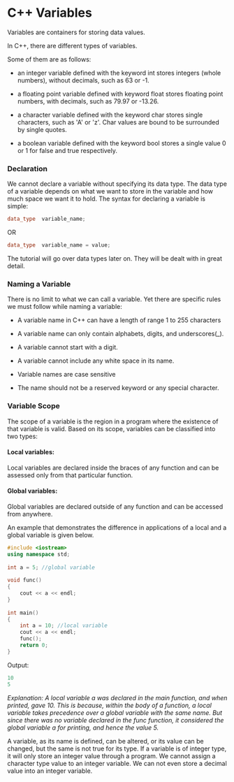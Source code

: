 
# C++ Variables

Variables are containers for storing data values.

In C++, there are different types of variables.

Some of them are as follows:

-   an integer variable defined with the keyword int stores integers (whole numbers), without decimals, such as 63 or -1.
    
-   a floating point variable defined with keyword float stores floating point numbers, with decimals, such as 79.97 or -13.26.
    
-   a character variable defined with the keyword char stores single characters, such as 'A' or 'z'. Char values are bound to be surrounded by single quotes.
    
-   a boolean variable defined with the keyword bool stores a single value 0 or 1 for false and true respectively.
    

### Declaration

We cannot declare a variable without specifying its data type. The data type of a variable depends on what we want to store in the variable and how much space we want it to hold. The syntax for declaring a variable is simple:

```cpp
data_type  variable_name;
```

OR

```cpp
data_type  variable_name = value;
```


The tutorial will go over data types later on. They will be dealt with in great detail.

### Naming a Variable

There is no limit to what we can call a variable. Yet there are specific rules we must follow while naming a variable:

-   A variable name in C++ can have a length of range 1 to 255 characters
    
-   A variable name can only contain alphabets, digits, and underscores(_).
    
-   A variable cannot start with a digit.
    
-   A variable cannot include any white space in its name.
    
-   Variable names are case sensitive
    
-   The name should not be a reserved keyword or any special character.
    

### Variable Scope

The scope of a variable is the region in a program where the existence of that variable is valid. Based on its scope, variables can be classified into two types:

#### Local variables:

Local variables are declared inside the braces of any function and can be assessed only from that particular function.

#### Global variables:

Global variables are declared outside of any function and can be accessed from anywhere.

An example that demonstrates the difference in applications of a local and a global variable is given below.

```cpp
#include <iostream>
using namespace std;
 
int a = 5; //global variable
 
void func()
{
    cout << a << endl;
}
 
int main()
{
    int a = 10; //local variable
    cout << a << endl;
    func();
    return 0;
}

```

Output:

```cpp
10
5
```

_Explanation: A local variable a was declared in the main function, and when printed, gave 10. This is because, within the body of a function, a local variable takes precedence over a global variable with the same name. But since there was no variable declared in the func function, it considered the global variable a for printing, and hence the value 5._

A variable, as its name is defined, can be altered, or its value can be changed, but the same is not true for its type. If a variable is of integer type, it will only store an integer value through a program. We cannot assign a character type value to an integer variable. We can not even store a decimal value into an integer variable.